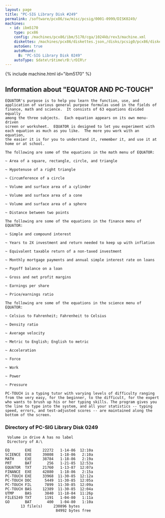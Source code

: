 ```yaml
---
layout: page
title: "PC-SIG Library Disk #249"
permalink: /software/pcx86/sw/misc/pcsig/0001-0999/DISK0249/
machines:
  - id: ibm5170
    type: pcx86
    config: /machines/pcx86/ibm/5170/cga/1024kb/rev3/machine.xml
    diskettes: /machines/pcx86/diskettes.json,/disks/pcsig0/pcx86/diskettes.json
    autoGen: true
    autoMount:
      B: "PC-SIG Library Disk 0249"
    autoType: $date\r$time\rB:\rDIR\r
---
```


{% include machine.html id="ibm5170" %}

## Information about "EQUATOR AND PC-TOUCH"

    EQUATOR's purpose is to help you learn the function, use, and
    application of various general purpose formulas used in the fields of
    finance, math and science.  It consists of 63 equations divided equally
    among the three subjects.  Each equation appears on its own menu-driven
    screen or worksheet.  EQUATOR is designed to let you experiment with
    each equation as much as you like.  The more you work with an equation,
    the easier it is for you to understand it, remember it, and use it at
    home or at school.
    
    The following are some of the equations in the math menu of EQUATOR:
    
    ~ Area of a square, rectangle, circle, and triangle
    
    ~ Hypotenuse of a right triangle
    
    ~ Circumference of a circle
    
    ~ Volume and surface area of a cylinder
    
    ~ Volume and surface area of a cone
    
    ~ Volume and surface area of a sphere
    
    ~ Distance between two points
    
    The following are some of the equations in the finance menu of EQUATOR:
    
    ~ Simple and compound interest
    
    ~ Years to 2X investment and return needed to keep up with inflation
    
    ~ Equivalent taxable return of a non-taxed investment
    
    ~ Monthly mortgage payments and annual simple interest rate on loans
    
    ~ Payoff balance on a loan
    
    ~ Gross and net profit margins
    
    ~ Earnings per share
    
    ~ Price/earnings ratio
    
    The following are some of the equations in the science menu of EQUATOR:
    
    ~ Celsius to Fahrenheit; Fahrenheit to Celsius
    
    ~ Density ratio
    
    ~ Average velocity
    
    ~ Metric to English; English to metric
    
    ~ Acceleration
    
    ~ Force
    
    ~ Work
    
    ~ Power
    
    ~ Pressure
    
    PC-TOUCH is a typing tutor with varying levels of difficulty ranging
    from the very easy, for the beginner, to the difficult, for the expert
    who wants to brush up his or her typing skills. The program gives you
    the line to type into the system, and all your statistics -- typing
    speed, errors, and test-adjusted scores -- are maintained along the
    bottom of the screen.

### Directory of PC-SIG Library Disk 0249

     Volume in drive A has no label
     Directory of A:\

    EQ       EXE     22272   1-14-86  12:10a
    SCIENCE  EXE     39808   1-18-86   2:10a
    MATH     EXE     38784   1-18-86   2:19a
    PRT      BAT       256   1-21-85  12:53a
    EQUATOR  TXT     21760   1-13-87  12:07a
    FINANCE  EXE     42880   1-18-86   2:15a
    PC-TOUCH EXE     33968  11-30-85  12:12a
    PC-TOUCH DOC      5449  11-30-85  12:05a
    PC-TOUCH FIL      7899  11-30-85  12:09a
    PC-TOUCH BAS     12389  11-30-85  12:04a
    UTMP     BAS      3840  11-18-84  11:26p
    FILES249 TXT      1191   1-04-80   1:11a
    GO       BAT       400   1-04-80   1:10a
           13 file(s)     230896 bytes
                           84992 bytes free
